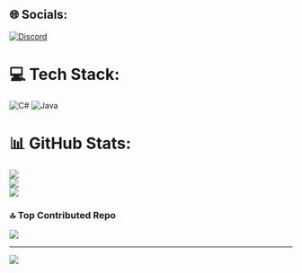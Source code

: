 
## 🌐 Socials:
[![Discord](https://img.shields.io/badge/Discord-%237289DA.svg?logo=discord&logoColor=white)](https://discord.gg/notpatch) 

# 💻 Tech Stack:
![C#](https://img.shields.io/badge/c%23-%23239120.svg?style=for-the-badge&logo=csharp&logoColor=white) ![Java](https://img.shields.io/badge/java-%23ED8B00.svg?style=for-the-badge&logo=openjdk&logoColor=white)
# 📊 GitHub Stats:
![](https://github-readme-stats.vercel.app/api?username=notpatch&theme=dark&hide_border=false&include_all_commits=false&count_private=false)<br/>
![](https://github-readme-streak-stats.herokuapp.com/?user=notpatch&theme=dark&hide_border=false)<br/>
![](https://github-readme-stats.vercel.app/api/top-langs/?username=notpatch&theme=dark&hide_border=false&include_all_commits=false&count_private=false&layout=compact)

### 🔝 Top Contributed Repo
![](https://github-contributor-stats.vercel.app/api?username=notpatch&limit=5&theme=dark&combine_all_yearly_contributions=true)

---
[![](https://visitcount.itsvg.in/api?id=notpatch&icon=0&color=6)](https://visitcount.itsvg.in)

<!-- Proudly created with GPRM ( https://gprm.itsvg.in ) -->
